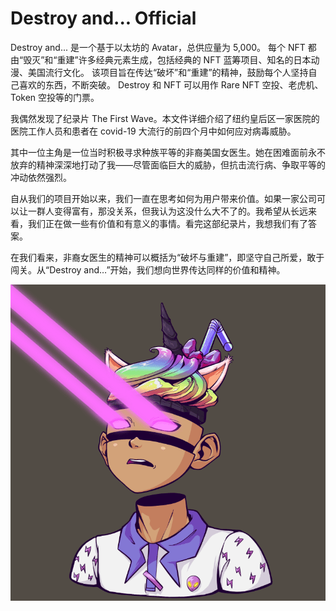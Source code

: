 # Destroy and... Official

Destroy and... 是一个基于以太坊的 Avatar，总供应量为 5,000。 每个 NFT 都由“毁灭”和“重建”许多经典元素生成，包括经典的 NFT 蓝筹项目、知名的日本动漫、美国流行文化。 该项目旨在传达“破坏”和“重建”的精神，鼓励每个人坚持自己喜欢的东西，不断突破。 Destroy 和 NFT 可以用作 Rare NFT 空投、老虎机、Token 空投等的门票。

我偶然发现了纪录片 The First Wave。本文件详细介绍了纽约皇后区一家医院的医院工作人员和患者在 covid-19 大流行的前四个月中如何应对病毒威胁。

其中一位主角是一位当时积极寻求种族平等的非裔美国女医生。她在困难面前永不放弃的精神深深地打动了我——尽管面临巨大的威胁，但抗击流行病、争取平等的冲动依然强烈。

自从我们的项目开始以来，我们一直在思考如何为用户带来价值。如果一家公司可以让一群人变得富有，那没关系，但我认为这没什么大不了的。我希望从长远来看，我们正在做一些有价值和有意义的事情。看完这部纪录片，我想我们有了答案。

在我们看来，非裔女医生的精神可以概括为“破坏与重建”，即坚守自己所爱，敢于闯关。从“Destroy and…”开始，我们想向世界传达同样的价值和精神。

![NFT](微信截图_20220902163508.png)


